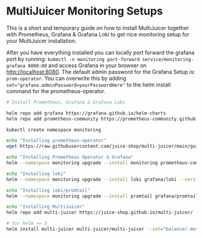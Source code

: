 # MultiJuicer Monitoring Setups

This is a short and temporary guide on how to install MultiJuicer together with Prometheus, Grafana & Grafana Loki to get nice monitoring setup for your MultiJuicer installation.

After you have everything installed you can locally port forward the grafana port by running: `kubectl -n monitoring port-forward service/monitoring-grafana 8080:80` and access Grafana in your browser on [http://localhost:8080](http://localhost:8080). The default admin password for the Grafana Setup is: `prom-operator`. You can overwrite this by adding `set="grafana.adminPassword=yourPasswordHere"` to the helm install command for the prometheus-operator.

```sh
# Install Prometheus, Grafana & Grafana Loki

helm repo add grafana https://grafana.github.io/helm-charts
helm repo add prometheus-community https://prometheus-community.github.io/helm-charts

kubectl create namespace monitoring

echo "Installing prometheus-operator"
wget https://raw.githubusercontent.com/juice-shop/multi-juicer/main/guides/monitoring-setup/prometheus-operator-config.yaml

echo "Installing Prometheus Operator & Grafana"
helm --namespace monitoring upgrade --install monitoring prometheus-community/kube-prometheus-stack --version 13.3.0 --values prometheus-operator-config.yaml

echo "Installing loki"
helm --namespace monitoring upgrade --install loki grafana/loki --version 2.3.0 --set="serviceMonitor.enabled=true"

echo "Installing loki/promtail"
helm --namespace monitoring upgrade --install promtail grafana/promtail --version 3.0.4 --set "config.lokiAddress=http://loki:3100/loki/api/v1/push" --set="serviceMonitor.enabled=true"

echo "Installing MultiJuicer"
helm repo add multi-juicer https://juice-shop.github.io/multi-juicer/

# for helm >= 3
helm install multi-juicer multi-juicer/multi-juicer --set="balancer.metrics.enabled=true" --set="balancer.metrics.dashboards.enabled=true" --set="balancer.metrics.serviceMonitor.enabled=true"
```
